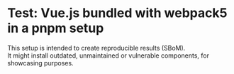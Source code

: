 # Test: Vue.js bundled with webpack5 in a pnpm setup

This setup is intended to create reproducible results (SBoM).  
It might install outdated, unmaintained or vulnerable components, for showcasing purposes.
